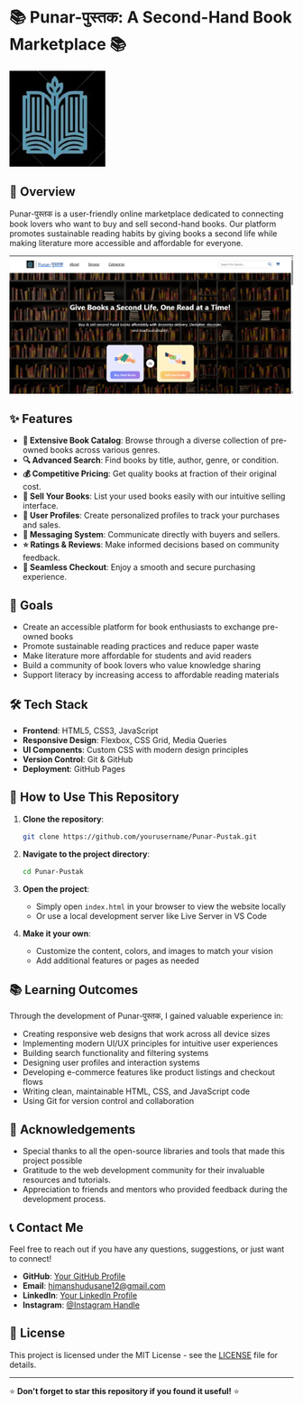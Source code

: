 
# 📚 Punar-पुस्तक: A Second-Hand Book Marketplace 📚

![Punar-पुस्तक Banner](Assets/logo.webp)

## 🌟 Overview

Punar-पुस्तक is a user-friendly online marketplace dedicated to connecting book lovers who want to buy and sell second-hand books. Our platform promotes sustainable reading habits by giving books a second life while making literature more accessible and affordable for everyone.

![Screenshot](Assets/ss.png)

## ✨ Features

- **📖 Extensive Book Catalog**: Browse through a diverse collection of pre-owned books across various genres.
- **🔍 Advanced Search**: Find books by title, author, genre, or condition.
- **💰 Competitive Pricing**: Get quality books at fraction of their original cost.
- **💸 Sell Your Books**: List your used books easily with our intuitive selling interface.
- **👤 User Profiles**: Create personalized profiles to track your purchases and sales.
- **💬 Messaging System**: Communicate directly with buyers and sellers.
- **⭐ Ratings & Reviews**: Make informed decisions based on community feedback.
- **🛒 Seamless Checkout**: Enjoy a smooth and secure purchasing experience.

## 🎯 Goals

- Create an accessible platform for book enthusiasts to exchange pre-owned books
- Promote sustainable reading practices and reduce paper waste
- Make literature more affordable for students and avid readers
- Build a community of book lovers who value knowledge sharing
- Support literacy by increasing access to affordable reading materials

## 🛠️ Tech Stack

- **Frontend**: HTML5, CSS3, JavaScript
- **Responsive Design**: Flexbox, CSS Grid, Media Queries
- **UI Components**: Custom CSS with modern design principles
- **Version Control**: Git & GitHub
- **Deployment**: GitHub Pages

## 🚀 How to Use This Repository

1. **Clone the repository**:
   ```bash
   git clone https://github.com/yourusername/Punar-Pustak.git
   ```

2. **Navigate to the project directory**:
   ```bash
   cd Punar-Pustak
   ```

3. **Open the project**:
   - Simply open `index.html` in your browser to view the website locally
   - Or use a local development server like Live Server in VS Code

4. **Make it your own**:
   - Customize the content, colors, and images to match your vision
   - Add additional features or pages as needed

## 📚 Learning Outcomes

Through the development of Punar-पुस्तक, I gained valuable experience in:

- Creating responsive web designs that work across all device sizes
- Implementing modern UI/UX principles for intuitive user experiences
- Building search functionality and filtering systems
- Designing user profiles and interaction systems
- Developing e-commerce features like product listings and checkout flows
- Writing clean, maintainable HTML, CSS, and JavaScript code
- Using Git for version control and collaboration

## 🙏 Acknowledgements

- Special thanks to all the open-source libraries and tools that made this project possible
- Gratitude to the web development community for their invaluable resources and tutorials.
- Appreciation to friends and mentors who provided feedback during the development process.

## 📞 Contact Me

Feel free to reach out if you have any questions, suggestions, or just want to connect!

- **GitHub**: [Your GitHub Profile](https://github.com/Himanshu25102005)
- **Email**: himanshudusane12@gmail.com 
- **LinkedIn**: [Your LinkedIn Profile](https://www.linkedin.com/in/himanshu-dusane-5a8ab6274/)
- **Instagram**: [@Instagram Handle](https://www.instagram.com/_.himanxhu_.1/)

## 📄 License

This project is licensed under the MIT License - see the [LICENSE](LICENSE) file for details.

---

⭐ **Don't forget to star this repository if you found it useful!** ⭐
```
